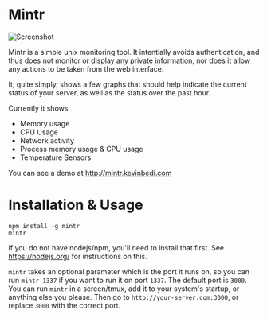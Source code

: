 # Mintr

![Screenshot](http://i.imgur.com/7gYEhQ3.png)

Mintr is a simple unix monitoring tool.  It intentially avoids authentication, and thus does not monitor or display any private information, nor does it allow any actions to be taken from the web interface.

It, quite simply, shows a few graphs that should help indicate the current status of your server, as well as the status over the past hour.

Currently it shows

* Memory usage
* CPU Usage
* Network activity
* Process memory usage & CPU usage
* Temperature Sensors

You can see a demo at http://mintr.kevinbedi.com

# Installation & Usage

```
npm install -g mintr
mintr
```

If you do not have nodejs/npm, you'll need to install that first.  See https://nodejs.org/ for instructions on this.

`mintr` takes an optional parameter which is the port it runs on, so you can run `mintr 1337` if you want to run it on port `1337`.  The default port is `3000`.
You can run `mintr` in a screen/tmux, add it to your system's startup, or anything else you please.
Then go to `http://your-server.com:3000`, or replace `3000` with the correct port.
